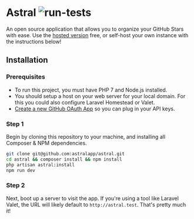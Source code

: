 # Astral ![run-tests](https://github.com/astralapp/astral/workflows/run-tests/badge.svg)

An open source application that allows you to organize your GitHub Stars with ease. Use the [hosted version](https://app.astralapp.com) free, or self-host your own instance with the instructions below!

## Installation

### Prerequisites

- To run this project, you must have PHP 7 and Node.js installed.
- You should setup a host on your web server for your local domain. For this you could also configure Laravel Homestead or Valet.
- [Create a new GitHub OAuth App](https://developer.github.com/apps/building-oauth-apps/creating-an-oauth-app/) so you can plug in your API keys.

### Step 1

Begin by cloning this repository to your machine, and installing all Composer & NPM dependencies.

```bash
git clone git@github.com:astralapp/astral.git
cd astral && composer install && npm install
php artisan astral:install
npm run dev
```

### Step 2

Next, boot up a server to visit the app. If you're using a tool like Laravel Valet, the URL will likely default to `http://astral.test`. That's pretty much it!
